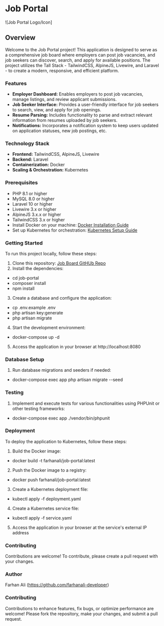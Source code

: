 # Job Portal

![Job Portal Logo/Icon]

## Overview

Welcome to the Job Portal project! This application is designed to serve as a comprehensive job board where employers can post job vacancies, and job seekers can discover, search, and apply for available positions. The project utilizes the Tall Stack - TailwindCSS, AlpineJS, Livewire, and Laravel - to create a modern, responsive, and efficient platform.

### Features

- **Employer Dashboard:** Enables employers to post job vacancies, manage listings, and review applicant submissions.
- **Job Seeker Interface:** Provides a user-friendly interface for job seekers to search, view, and apply for job openings.
- **Resume Parsing:** Includes functionality to parse and extract relevant information from resumes uploaded by job seekers.
- **Notifications:** Incorporates a notification system to keep users updated on application statuses, new job postings, etc.

### Technology Stack

- **Frontend:** TailwindCSS, AlpineJS, Livewire
- **Backend:** Laravel
- **Containerization:** Docker
- **Scaling & Orchestration:** Kubernetes

### Prerequisites

- PHP 8.1 or higher
- MySQL 8.0 or higher
- Laravel 10 or higher
- Livewire 3.x or higher
- AlpineJS 3.x.x or higher
- TailwindCSS 3.x or higher
- Install Docker on your machine: [Docker Installation Guide](https://docs.docker.com/get-docker/)
- Set up Kubernetes for orchestration: [Kubernetes Setup Guide](https://kubernetes.io/docs/setup/)

### Getting Started

To run this project locally, follow these steps:
1. Clone this repository: [Job Board GitHUb Repo](https://github.com/farhanali-developer/job-board.git)
2. Install the dependencies:
 - cd job-portal
 - composer install
 - npm install
3. Create a database and configure the application:
 - cp .env.example .env
 - php artisan key:generate
 - php artisan migrate
4. Start the development environment:
 - docker-compose up -d
5. Access the application in your browser at http://localhost:8080

### Database Setup

1. Run database migrations and seeders if needed:
 - docker-compose exec app php artisan migrate --seed

### Testing

1. Implement and execute tests for various functionalities using PHPUnit or other testing frameworks:
 - docker-compose exec app ./vendor/bin/phpunit

### Deployment

To deploy the application to Kubernetes, follow these steps:
1. Build the Docker image:
 - docker build -t farhanali/job-portal:latest
2. Push the Docker image to a registry:
 - docker push farhanali/job-portal:latest
3. Create a Kubernetes deployment file:
 - kubectl apply -f deployment.yaml
4. Create a Kubernetes service file:
 - kubectl apply -f service.yaml
5. Access the application in your browser at the service's external IP address

### Contributing

Contributions are welcome! To contribute, please create a pull request with your changes.

### Author

Farhan Ali (https://github.com/farhanali-developer)

### Contributing

Contributions to enhance features, fix bugs, or optimize performance are welcome! Please fork the repository, make your changes, and submit a pull request.